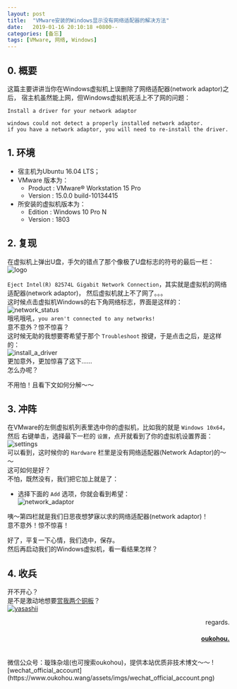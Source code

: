 ```yaml
---
layout: post
title:  "VMware安装的Windows显示没有网络适配器的解决方法"
date:   2019-01-16 20:10:18 +0800--
categories: [备忘]
tags: [VMware, 网络, Windows]  
---
```


## 0. 概要
这篇主要讲讲当你在Windows虚拟机上误删除了网络适配器(network adaptor)之后，
宿主机虽然能上网，但Windows虚拟机死活上不了网的问题：
```text
Install a driver for your network adaptor

windows could not detect a properly installed network adaptor.
if you have a network adaptor, you will need to re-install the driver.
```

## 1. 环境
- 宿主机为Ubuntu 16.04 LTS；  
- VMware 版本为：  
    - Product : VMware® Workstation 15 Pro  
    - Version : 15.0.0 build-10134415
- 所安装的虚拟机版本为：  
    - Edition : Windows 10 Pro N  
    - Version : 1803  

## 2. 复现
在虚拟机上弹出U盘，手欠的错点了那个像极了U盘标志的符号的最后一栏：  
![logo](https://s1.ax2x.com/2019/01/16/5dqnSq.png "就是这个最后一栏！！！" )
  
 `Eject Intel(R) 82574L Gigabit Network Connection`，其实就是虚拟机的网络适配器(network adaptor)，
然后虚拟机就上不了网了。。。  
这时候点击虚拟机Windows的右下角网络标志，界面是这样的：  
![network_status](https://s1.ax2x.com/2019/01/16/5dqKLn.png)  
哦吼哦吼，`you aren't connected to any networks!`  
意不意外？惊不惊喜？  
这时候无助的我想要寄希望于那个 `Troubleshoot` 按键，于是点击之后，是这样的：  
![install_a_driver](https://s1.ax2x.com/2019/01/16/5dqISa.png)   
更加意外，更加惊喜了这下……  
怎么办呢？  

不用怕！且看下文如何分解～～  

## 3. 冲阵
在VMware的左侧虚拟机列表里选中你的虚拟机，比如我的就是 `Windows 10x64`，然后
右键单击，选择最下一栏的 `设置`，点开就看到了你的虚拟机设置界面：  
![settings](https://s1.ax2x.com/2019/01/16/5dq86h.png)   
可以看到，这时候你的 `Hardware` 栏里是没有网络适配器(Network Adaptor)的～～  
这可如何是好？  
不怕，既然没有，我们把它加上就是了：
- 选择下面的 `Add` 选项，你就会看到希望：  
![network_adaptor](https://s1.ax2x.com/2019/01/16/5dqf5H.png)  

咦～第四栏就是我们日思夜想梦寐以求的网络适配器(network adaptor)！  
意不意外！惊不惊喜！  

好了，平复一下心情，我们选中，保存。  
然后再启动我们的Windows虚拟机，看一看结果怎样？  

## 4. 收兵
开不开心？  
是不是激动地想要[赏我两个铜板](https://www.oukohou.wang/donate/ "那就赏吧，点击直达打赏页面～～ ")？    
[![yasashii](https://s1.ax2x.com/2018/12/19/5Qxfd6.jpg "当然，女孩子会更温柔的啦～～")](https://www.oukohou.wang/donate/)  






<p  align="right">regards.</p>
<h4 align="right">
    <a href="https:www.oukohou.wang">
        oukohou.
    </a>
</h4>


<br>
微信公众号：璇珠杂俎(也可搜索oukohou)，提供本站优质非技术博文～～
![wechat_official_account](https://www.oukohou.wang/assets/imgs/wechat_official_account.png)  
